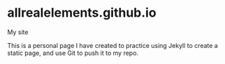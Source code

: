 # allrealelements.github.io
My site

This is a personal page I have created to practice using Jekyll to create a static page, and use Git to push it to my repo.
